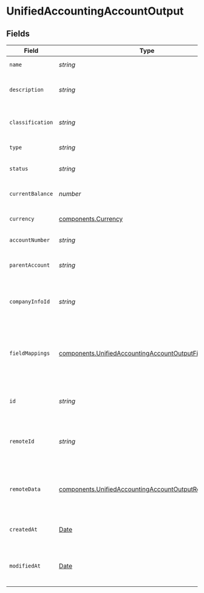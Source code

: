 # UnifiedAccountingAccountOutput


## Fields

| Field                                                                                                                            | Type                                                                                                                             | Required                                                                                                                         | Description                                                                                                                      | Example                                                                                                                          |
| -------------------------------------------------------------------------------------------------------------------------------- | -------------------------------------------------------------------------------------------------------------------------------- | -------------------------------------------------------------------------------------------------------------------------------- | -------------------------------------------------------------------------------------------------------------------------------- | -------------------------------------------------------------------------------------------------------------------------------- |
| `name`                                                                                                                           | *string*                                                                                                                         | :heavy_minus_sign:                                                                                                               | The name of the account                                                                                                          | Cash                                                                                                                             |
| `description`                                                                                                                    | *string*                                                                                                                         | :heavy_minus_sign:                                                                                                               | A description of the account                                                                                                     | Main cash account for daily operations                                                                                           |
| `classification`                                                                                                                 | *string*                                                                                                                         | :heavy_minus_sign:                                                                                                               | The classification of the account                                                                                                | Asset                                                                                                                            |
| `type`                                                                                                                           | *string*                                                                                                                         | :heavy_minus_sign:                                                                                                               | The type of the account                                                                                                          | Current Asset                                                                                                                    |
| `status`                                                                                                                         | *string*                                                                                                                         | :heavy_minus_sign:                                                                                                               | The status of the account                                                                                                        | Active                                                                                                                           |
| `currentBalance`                                                                                                                 | *number*                                                                                                                         | :heavy_minus_sign:                                                                                                               | The current balance of the account                                                                                               | 10000                                                                                                                            |
| `currency`                                                                                                                       | [components.Currency](../../models/components/currency.md)                                                                       | :heavy_minus_sign:                                                                                                               | The currency of the account                                                                                                      | USD                                                                                                                              |
| `accountNumber`                                                                                                                  | *string*                                                                                                                         | :heavy_minus_sign:                                                                                                               | The account number                                                                                                               | 1000                                                                                                                             |
| `parentAccount`                                                                                                                  | *string*                                                                                                                         | :heavy_minus_sign:                                                                                                               | The UUID of the parent account                                                                                                   | 801f9ede-c698-4e66-a7fc-48d19eebaa4f                                                                                             |
| `companyInfoId`                                                                                                                  | *string*                                                                                                                         | :heavy_minus_sign:                                                                                                               | The UUID of the associated company info                                                                                          | 801f9ede-c698-4e66-a7fc-48d19eebaa4f                                                                                             |
| `fieldMappings`                                                                                                                  | [components.UnifiedAccountingAccountOutputFieldMappings](../../models/components/unifiedaccountingaccountoutputfieldmappings.md) | :heavy_minus_sign:                                                                                                               | The custom field mappings of the object between the remote 3rd party & Panora                                                    | {<br/>"custom_field_1": "value1",<br/>"custom_field_2": "value2"<br/>}                                                           |
| `id`                                                                                                                             | *string*                                                                                                                         | :heavy_minus_sign:                                                                                                               | The UUID of the account record                                                                                                   | 801f9ede-c698-4e66-a7fc-48d19eebaa4f                                                                                             |
| `remoteId`                                                                                                                       | *string*                                                                                                                         | :heavy_minus_sign:                                                                                                               | The remote ID of the account in the context of the 3rd Party                                                                     | account_1234                                                                                                                     |
| `remoteData`                                                                                                                     | [components.UnifiedAccountingAccountOutputRemoteData](../../models/components/unifiedaccountingaccountoutputremotedata.md)       | :heavy_minus_sign:                                                                                                               | The remote data of the account in the context of the 3rd Party                                                                   | {<br/>"raw_data": {<br/>"additional_field": "some value"<br/>}<br/>}                                                             |
| `createdAt`                                                                                                                      | [Date](https://developer.mozilla.org/en-US/docs/Web/JavaScript/Reference/Global_Objects/Date)                                    | :heavy_minus_sign:                                                                                                               | The created date of the account record                                                                                           | 2024-06-15T12:00:00Z                                                                                                             |
| `modifiedAt`                                                                                                                     | [Date](https://developer.mozilla.org/en-US/docs/Web/JavaScript/Reference/Global_Objects/Date)                                    | :heavy_minus_sign:                                                                                                               | The last modified date of the account record                                                                                     | 2024-06-15T12:00:00Z                                                                                                             |